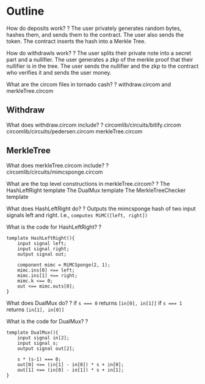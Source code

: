 # Outline
How do deposits work?
?
The user privately generates random bytes, hashes them, and sends them to the contract.
The user also sends the token.
The contract inserts the hash into a Merkle Tree.

How do withdrawls work?
?
The user splits their private note into a secret part and a nullifier.
The user generates a zkp of the merkle proof that their nullifier is in the tree.
The user sends the nullifier and the zkp to the contract who verifies it and sends the user money.

What are the circom files in tornado cash?
?
withdraw.circom and merkleTree.circom

## Withdraw

What does withdraw.circom include?
?
circomlib/circuits/bitify.circom
circomlib/circuits/pedersen.circom
merkleTree.circom

## MerkleTree

What does merkleTree.circom include?
?
circomlib/circuits/mimcsponge.circom

What are the top level constructions in merkleTree.circom?
?
The HashLeftRight template
The DualMux template
The MerkleTreeChecker template

What does HashLeftRight do?
?
Outputs the mimcsponge hash of two input signals left and right.
I.e., `computes MiMC([left, right])`

What is the code for HashLeftRight?
?
```
template HashLeftRight(){
	input signal left;
	input signal right;
	output signal out;
	
	component mimc = MiMCSponge(2, 1);
	mimc.ins[0] <== left;
	mimc.ins[1] <== right;
	mimc.k <== 0;
	out <== mimc.outs[0];
}
```

What does DualMux do?
?
if `s === 0` returns `[in[0], in[1]]`
if `s === 1` returns `[in[1], in[0]]`

What is the code for DualMux?
?
```
template DualMux(){
	input signal in[2];
	input signal s;
	output signal out[2];

	s * (s-1) === 0;
	out[0] <== (in[1] - in[0]) * s + in[0];
	out[1] <== (in[0] - in[1]) * s + in[1];
}
```





